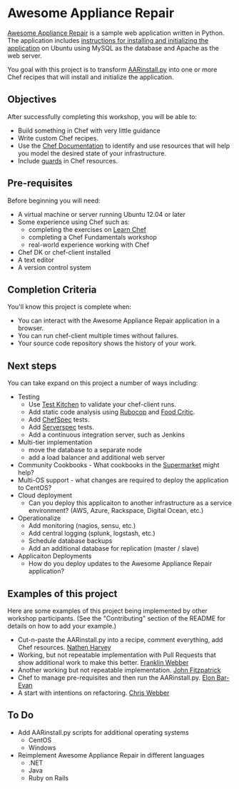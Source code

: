 # Awesome Appliance Repair

[Awesome Appliance Repair](https://github.com/learnchef/Awesome-Appliance-Repair) is a sample web application written in Python.  The application includes [instructions for installing and initializing the application](https://github.com/learnchef/Awesome-Appliance-Repair/blob/master/AARinstall.py) on Ubuntu using MySQL as the database and Apache as the web server.

You goal with this project is to transform [AARinstall.py](https://github.com/learnchef/Awesome-Appliance-Repair/blob/master/AARinstall.py) into one or more Chef recipes that will install and initialize the application.

## Objectives

After successfully completing this workshop, you will be able to:

* Build something in Chef with very little guidance
* Write custom Chef recipes.
* Use the [Chef Documentation](http://docs.opscode.com) to identify and use resources that will help you model the desired state of your infrastructure.
* Include [guards](http://docs.getchef.com/chef/resources.html#guards) in Chef resources.

## Pre-requisites

Before beginning you will need:

* A virtual machine or server running Ubuntu 12.04 or later
* Some experience using Chef such as:
  * completing the exercises on [Learn Chef](http://learn.getchef.com)
  * completing a Chef Fundamentals workshop
  * real-world experience working with Chef
* Chef DK or chef-client installed
* A text editor
* A version control system

## Completion Criteria

You'll know this project is complete when:

* You can interact with the Awesome Appliance Repair application in a browser.
* You can run chef-client multiple times without failures.
* Your source code repository shows the history of your work.

## Next steps

You can take expand on this project a number of ways including:

* Testing
  * Use [Test Kitchen](http://kitchen.ci) to validate your chef-client runs.
  * Add static code analysis using [Rubocop](https://github.com/bbatsov/rubocop) and [Food Critic](foodcritic.io).
  * Add [ChefSpec](http://sethvargo.github.io/chefspec/) tests.
  * Add [Serverspec](http://serverspec.org/) tests.
  * Add a continuous integration server, such as Jenkins
* Multi-tier implementation
  * move the database to a separate node
  * add a load balancer and additional web server
* Community Cookbooks - What cookbooks in the [Supermarket](http://supermarket.getchef.com) might help?
* Multi-OS support - what changes are required to deploy the application to CentOS? 
* Cloud deployment
  * Can you deploy this applicaiton to another infrastructure as a service environment?  (AWS, Azure, Rackspace, Digital Ocean, etc.)
* Operationalize
  * Add monitoring (nagios, sensu, etc.)
  * Add central logging (splunk, logstash, etc.)
  * Schedule database backups
  * Add an additional database for replication (master / slave)
* Applicaiton Deployments
  * How do you deploy updates to the Awesome Appliance Repair application?

## Examples of this project

Here are some examples of this project being implemented by other workshop participants.  (See the "Contributing" section of the README for details on how to add your example.) 

* Cut-n-paste the AARinstall.py into a recipe, comment everything, add Chef resources.  [Nathen Harvey](https://github.com/nathenharvey/awesome_appliance_repair_chef/tree/round_00)
* Working, but not repeatable implementation with Pull Requests that show additional work to make this better. [Franklin Webber](https://github.com/burtlo/chef-aar)
* Another working but not repeatable implementation.  [John Fitzpatrick](https://github.com/johnfitzpatrick/aar)
* Chef to manage pre-requisites and then run the AARinstall.py. [Elon Bar-Evan](https://github.com/elon01/aar)
* A start with intentions on refactoring.  [Chris Webber](https://github.com/cwebberOps/aar-cookbook)

## To Do

* Add AARinstall.py scripts for additional operating systems
  * CentOS
  * Windows
* Reimplement Awesome Appliance Repair in different languages
  * .NET
  * Java
  * Ruby on Rails
